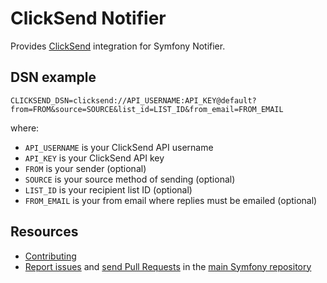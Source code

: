 ClickSend Notifier
==================

Provides [ClickSend](https://www.clicksend.com/) integration for Symfony Notifier.

DSN example
-----------

```
CLICKSEND_DSN=clicksend://API_USERNAME:API_KEY@default?from=FROM&source=SOURCE&list_id=LIST_ID&from_email=FROM_EMAIL
```

where:

 - `API_USERNAME` is your ClickSend API username
 - `API_KEY` is your ClickSend API key
 - `FROM` is your sender (optional)
 - `SOURCE` is your source method of sending (optional)
 - `LIST_ID` is your recipient list ID (optional)
 - `FROM_EMAIL` is your from email where replies must be emailed (optional)

Resources
---------

 * [Contributing](https://symfony.com/doc/current/contributing/index.html)
 * [Report issues](https://github.com/symfony/symfony/issues) and
   [send Pull Requests](https://github.com/symfony/symfony/pulls)
   in the [main Symfony repository](https://github.com/symfony/symfony)
